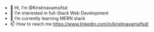 - 👋 Hi, I’m @Krishnavamsifsd
- 👀 I’m interested in full-Stack Web Development
- 🌱 I’m currently learning MERN stack
- 📫 How to reach me https://www.linkedin.com/in/krishnavamsifsd/

<!---
Krishnavamsifsd/Krishnavamsifsd is a ✨ special ✨ repository because its `README.md` (this file) appears on your GitHub profile.
You can click the Preview link to take a look at your changes.
--->
